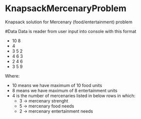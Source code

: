# KnapsackMercenaryProblem
Knapsack solution for Mercenary (food/entertainment) problem

#Data
Data is reader from user input into console with this format

* 10 8
* 4
* 3 5 2
* 4 6 3
* 2 4 6
* 3 5 9

Where:
* 10 means we have maximum of 10 food units
* 8 means we have maximum of 8 entertainment units
* 4 is the number of mercenaries listed in below rows in which:
  * 3 -> mercenary strenght
  * 5 -> mercenary food needs
  * 2 -> mercenary entertainment needs
